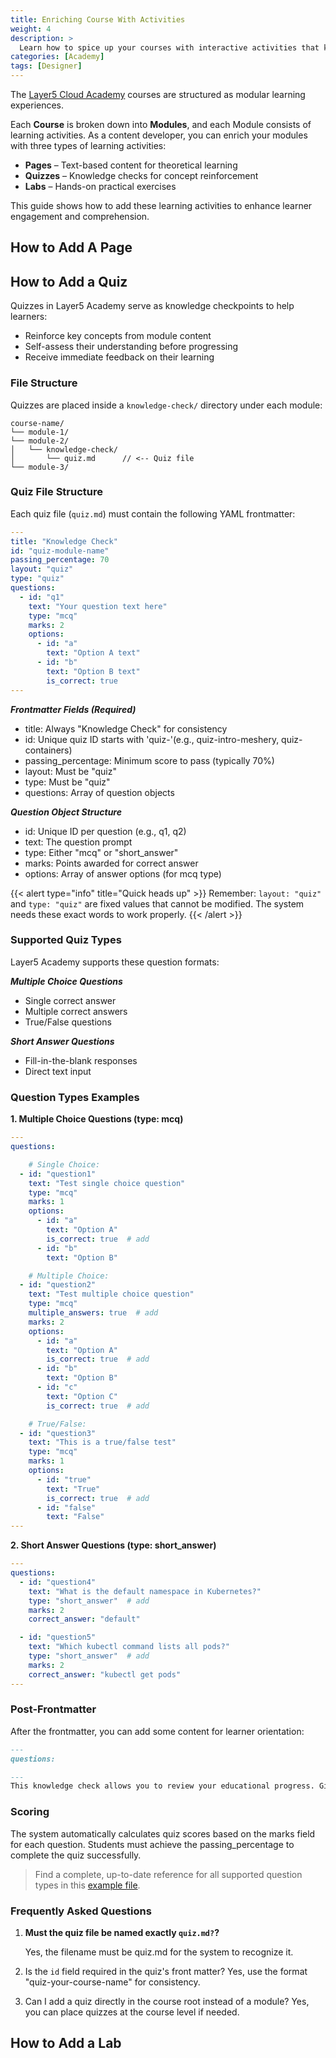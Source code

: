 ```yaml
---
title: Enriching Course With Activities
weight: 4
description: >
  Learn how to spice up your courses with interactive activities that keep learners engaged.
categories: [Academy]
tags: [Designer]
---
```


The [Layer5 Cloud Academy](https://cloud.layer5.io/academy/content) courses are structured as modular learning experiences. 

Each **Course** is broken down into **Modules**, and each Module consists of learning activities. As a content developer, you can enrich your modules with three types of learning activities:

- **Pages** – Text-based content for theoretical learning  
- **Quizzes** – Knowledge checks for concept reinforcement  
- **Labs** – Hands-on practical exercises  

This guide shows how to add these learning activities to enhance learner engagement and comprehension.

## How to Add A Page


## How to Add a Quiz

Quizzes in Layer5 Academy serve as knowledge checkpoints to help learners:

- Reinforce key concepts from module content  
- Self-assess their understanding before progressing  
- Receive immediate feedback on their learning  

### File Structure

Quizzes are placed inside a `knowledge-check/` directory under each module:
```
course-name/
└── module-1/
└── module-2/
│   └── knowledge-check/
│       └── quiz.md      // <-- Quiz file
└── module-3/

```

### Quiz File Structure
Each quiz file (`quiz.md`) must contain the following YAML frontmatter:

```yaml
---
title: "Knowledge Check"
id: "quiz-module-name"
passing_percentage: 70
layout: "quiz"
type: "quiz"
questions:
  - id: "q1"
    text: "Your question text here"
    type: "mcq"
    marks: 2
    options:
      - id: "a"
        text: "Option A text"
      - id: "b" 
        text: "Option B text"
        is_correct: true
---
```

***Frontmatter Fields (Required)***
- title: Always "Knowledge Check" for consistency
- id: Unique quiz ID starts with 'quiz-'(e.g., quiz-intro-meshery, quiz-containers)
- passing_percentage: Minimum score to pass (typically 70%) 
- layout: Must be "quiz"
- type: Must be "quiz"
- questions: Array of question objects

***Question Object Structure***
- id: Unique ID per question (e.g., q1, q2)
- text: The question prompt
- type: Either "mcq" or "short_answer"
- marks: Points awarded for correct answer
- options: Array of answer options (for mcq type)

{{< alert type="info" title="Quick heads up" >}}
Remember: `layout: "quiz"` and `type: "quiz"` are fixed values that cannot be modified. The system needs these exact words to work properly.
{{< /alert >}}

### Supported Quiz Types

Layer5 Academy supports these question formats:

***Multiple Choice Questions***

- Single correct answer
- Multiple correct answers  
- True/False questions

***Short Answer Questions***

- Fill-in-the-blank responses  
- Direct text input

### Question Types Examples

**1. Multiple Choice Questions (type: mcq)**

```yaml
---
questions:

    # Single Choice:
  - id: "question1"
    text: "Test single choice question"
    type: "mcq"
    marks: 1
    options:
      - id: "a"
        text: "Option A"
        is_correct: true  # add
      - id: "b"
        text: "Option B"

    # Multiple Choice:
  - id: "question2"
    text: "Test multiple choice question"
    type: "mcq"
    multiple_answers: true  # add 
    marks: 2
    options:
      - id: "a"
        text: "Option A"
        is_correct: true  # add
      - id: "b"
        text: "Option B"
      - id: "c"
        text: "Option C"
        is_correct: true  # add

    # True/False:
  - id: "question3"
    text: "This is a true/false test"
    type: "mcq"
    marks: 1
    options:
      - id: "true"
        text: "True"
        is_correct: true  # add
      - id: "false"
        text: "False"
---
```
      
**2. Short Answer Questions (type: short_answer)**

```yaml
---
questions:
  - id: "question4"
    text: "What is the default namespace in Kubernetes?"
    type: "short_answer"  # add
    marks: 2
    correct_answer: "default"

  - id: "question5"
    text: "Which kubectl command lists all pods?"
    type: "short_answer"  # add
    marks: 2
    correct_answer: "kubectl get pods" 
---
```

### Post-Frontmatter

After the frontmatter, you can add some content for learner orientation:
```markdown
---
questions:

---
This knowledge check allows you to review your educational progress. Give it a try!
```

### Scoring

The system automatically calculates quiz scores based on the marks field for each question. Students must achieve the passing_percentage to complete the quiz successfully.


> Find a complete, up-to-date reference for all supported question types in this [example file](https://github.com/layer5io/exoscale-academy/blob/f92b4b72e80be4cc9856fc20fa7f42903413481a/content/learning-paths/98e16360-a366-4b78-8e0a-031da07fdacb/end-to-end-kubernetes/cka-prep/cka/quiz.md?plain=1#L36).


### Frequently Asked Questions
1. **Must the quiz file be named exactly `quiz.md?`?**

    Yes, the filename must be quiz.md for the system to recognize it.

2. Is the `id` field required in the quiz's front matter?
	Yes, use the format "quiz-your-course-name" for consistency.

3. Can I add a quiz directly in the course root instead of a module?
    Yes, you can place quizzes at the course level if needed.



## How to Add a Lab
